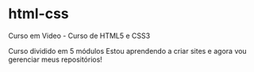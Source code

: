 # html-css
 Curso em Video - Curso de HTML5 e CSS3 

Curso dividido em 5 módulos 
Estou aprendendo a criar sites e agora vou gerenciar meus repositórios!
